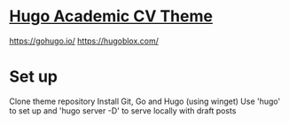 # [Hugo Academic CV Theme](https://github.com/HugoBlox/theme-academic-cv)
https://gohugo.io/
https://hugoblox.com/

# Set up
Clone theme repository
Install Git, Go and Hugo (using winget)
Use 'hugo' to set up and 'hugo server -D' to serve locally with draft posts